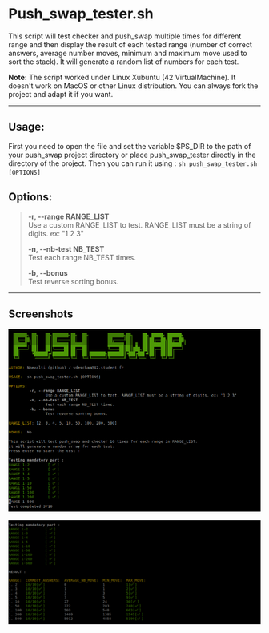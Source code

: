 # Push_swap_tester.sh

This script will test checker and push_swap multiple times for different range and then display the result of each tested range (number of correct answers, average number moves, minimum and maximum move used to sort the stack). It will generate a random list of numbers for each test.

**Note:** The script worked under Linux Xubuntu (42 VirtualMachine). It doesn't work on MacOS or other Linux distribution. You can always fork the project and adapt it if you want.

---

## Usage:	
First you need to open the file and set the variable $PS_DIR to the path of your push_swap project directory or place push_swap_tester directly in the directory of the project. Then you can run it using :
`sh push_swap_tester.sh [OPTIONS]`

## Options:

> **-r, --range RANGE_LIST** <br>
> Use a custom RANGE_LIST to test. RANGE_LIST must be a string of digits. ex: "1 2 3"
> 
> **-n, --nb-test NB_TEST** <br>
> Test each range NB_TEST times.
> 
> **-b, --bonus** <br>
>	Test reverse sorting bonus.

---

## Screenshots
![Alt text](img/push_swap_tester.png?raw=true "Screenshot 1")

![Alt text](img/push_swap_tester1.png?raw=true "Screenshot 2")
